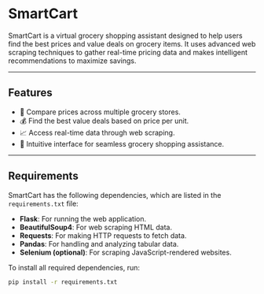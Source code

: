 # **SmartCart**

SmartCart is a virtual grocery shopping assistant designed to help users find the best prices and value deals on grocery items. It uses advanced web scraping techniques to gather real-time pricing data and makes intelligent recommendations to maximize savings.

---

## **Features**
- 🛒 Compare prices across multiple grocery stores.
- 💰 Find the best value deals based on price per unit.
- 📈 Access real-time data through web scraping.
- 🎯 Intuitive interface for seamless grocery shopping assistance.

---

## **Requirements**
SmartCart has the following dependencies, which are listed in the `requirements.txt` file:
- **Flask**: For running the web application.
- **BeautifulSoup4**: For web scraping HTML data.
- **Requests**: For making HTTP requests to fetch data.
- **Pandas**: For handling and analyzing tabular data.
- **Selenium (optional)**: For scraping JavaScript-rendered websites.

To install all required dependencies, run:
```bash
pip install -r requirements.txt
